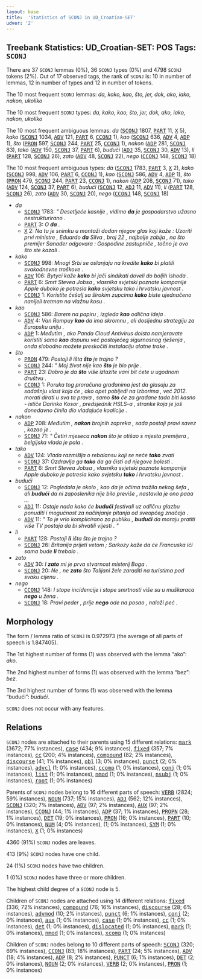 ```yaml
---
layout: base
title:  'Statistics of SCONJ in UD_Croatian-SET'
udver: '2'
---
```


## Treebank Statistics: UD_Croatian-SET: POS Tags: `SCONJ`

There are 37 `SCONJ` lemmas (0%), 36 `SCONJ` types (0%) and 4798 `SCONJ` tokens (2%).
Out of 17 observed tags, the rank of `SCONJ` is: 10 in number of lemmas, 12 in number of types and 12 in number of tokens.

The 10 most frequent `SCONJ` lemmas: <em>da, kako, kao, što, jer, dok, ako, iako, nakon, ukoliko</em>

The 10 most frequent `SCONJ` types:  <em>da, kako, kao, što, jer, dok, ako, iako, nakon, ukoliko</em>

The 10 most frequent ambiguous lemmas: <em>da</em> (<tt><a href="hr_set-pos-SCONJ.html">SCONJ</a></tt> 1807, <tt><a href="hr_set-pos-PART.html">PART</a></tt> 11, <tt><a href="hr_set-pos-X.html">X</a></tt> 5), <em>kako</em> (<tt><a href="hr_set-pos-SCONJ.html">SCONJ</a></tt> 1034, <tt><a href="hr_set-pos-ADV.html">ADV</a></tt> 121, <tt><a href="hr_set-pos-PART.html">PART</a></tt> 6, <tt><a href="hr_set-pos-CCONJ.html">CCONJ</a></tt> 1), <em>kao</em> (<tt><a href="hr_set-pos-SCONJ.html">SCONJ</a></tt> 636, <tt><a href="hr_set-pos-ADV.html">ADV</a></tt> 4, <tt><a href="hr_set-pos-ADP.html">ADP</a></tt> 1), <em>što</em> (<tt><a href="hr_set-pos-PRON.html">PRON</a></tt> 597, <tt><a href="hr_set-pos-SCONJ.html">SCONJ</a></tt> 244, <tt><a href="hr_set-pos-PART.html">PART</a></tt> 25, <tt><a href="hr_set-pos-CCONJ.html">CCONJ</a></tt> 1), <em>nakon</em> (<tt><a href="hr_set-pos-ADP.html">ADP</a></tt> 281, <tt><a href="hr_set-pos-SCONJ.html">SCONJ</a></tt> 83), <em>tako</em> (<tt><a href="hr_set-pos-ADV.html">ADV</a></tt> 150, <tt><a href="hr_set-pos-SCONJ.html">SCONJ</a></tt> 37, <tt><a href="hr_set-pos-PART.html">PART</a></tt> 6), <em>budući</em> (<tt><a href="hr_set-pos-ADJ.html">ADJ</a></tt> 35, <tt><a href="hr_set-pos-SCONJ.html">SCONJ</a></tt> 30, <tt><a href="hr_set-pos-ADV.html">ADV</a></tt> 13), <em>li</em> (<tt><a href="hr_set-pos-PART.html">PART</a></tt> 128, <tt><a href="hr_set-pos-SCONJ.html">SCONJ</a></tt> 26), <em>zato</em> (<tt><a href="hr_set-pos-ADV.html">ADV</a></tt> 48, <tt><a href="hr_set-pos-SCONJ.html">SCONJ</a></tt> 22), <em>nego</em> (<tt><a href="hr_set-pos-CCONJ.html">CCONJ</a></tt> 148, <tt><a href="hr_set-pos-SCONJ.html">SCONJ</a></tt> 18)

The 10 most frequent ambiguous types:  <em>da</em> (<tt><a href="hr_set-pos-SCONJ.html">SCONJ</a></tt> 1783, <tt><a href="hr_set-pos-PART.html">PART</a></tt> 3, <tt><a href="hr_set-pos-X.html">X</a></tt> 2), <em>kako</em> (<tt><a href="hr_set-pos-SCONJ.html">SCONJ</a></tt> 998, <tt><a href="hr_set-pos-ADV.html">ADV</a></tt> 106, <tt><a href="hr_set-pos-PART.html">PART</a></tt> 6, <tt><a href="hr_set-pos-CCONJ.html">CCONJ</a></tt> 1), <em>kao</em> (<tt><a href="hr_set-pos-SCONJ.html">SCONJ</a></tt> 586, <tt><a href="hr_set-pos-ADV.html">ADV</a></tt> 4, <tt><a href="hr_set-pos-ADP.html">ADP</a></tt> 1), <em>što</em> (<tt><a href="hr_set-pos-PRON.html">PRON</a></tt> 479, <tt><a href="hr_set-pos-SCONJ.html">SCONJ</a></tt> 244, <tt><a href="hr_set-pos-PART.html">PART</a></tt> 23, <tt><a href="hr_set-pos-CCONJ.html">CCONJ</a></tt> 1), <em>nakon</em> (<tt><a href="hr_set-pos-ADP.html">ADP</a></tt> 208, <tt><a href="hr_set-pos-SCONJ.html">SCONJ</a></tt> 71), <em>tako</em> (<tt><a href="hr_set-pos-ADV.html">ADV</a></tt> 124, <tt><a href="hr_set-pos-SCONJ.html">SCONJ</a></tt> 37, <tt><a href="hr_set-pos-PART.html">PART</a></tt> 6), <em>budući</em> (<tt><a href="hr_set-pos-SCONJ.html">SCONJ</a></tt> 12, <tt><a href="hr_set-pos-ADJ.html">ADJ</a></tt> 11, <tt><a href="hr_set-pos-ADV.html">ADV</a></tt> 11), <em>li</em> (<tt><a href="hr_set-pos-PART.html">PART</a></tt> 128, <tt><a href="hr_set-pos-SCONJ.html">SCONJ</a></tt> 26), <em>zato</em> (<tt><a href="hr_set-pos-ADV.html">ADV</a></tt> 30, <tt><a href="hr_set-pos-SCONJ.html">SCONJ</a></tt> 20), <em>nego</em> (<tt><a href="hr_set-pos-CCONJ.html">CCONJ</a></tt> 148, <tt><a href="hr_set-pos-SCONJ.html">SCONJ</a></tt> 18)


* <em>da</em>
  * <tt><a href="hr_set-pos-SCONJ.html">SCONJ</a></tt> 1783: <em>" Desetljeće kasnije , vidimo <b>da</b> je gospodarstvo užasno nestrukturirano .</em>
  * <tt><a href="hr_set-pos-PART.html">PART</a></tt> 3: <em>O <b>da</b> .</em>
  * <tt><a href="hr_set-pos-X.html">X</a></tt> 2: <em>Na tu je snimku u montaži dodan njegov glas koji kaže : Uzoriti prvi ministre , Eduardo <b>da</b> Silva , broj 22 , najbolje zabija , na što premijer Sanader odgovara : Gospodine zastupniče , točno je ovo što ste kazali .</em>
* <em>kako</em>
  * <tt><a href="hr_set-pos-SCONJ.html">SCONJ</a></tt> 998: <em>Mnogi Srbi se oslanjaju na kredite <b>kako</b> bi platili svakodnevne troškove .</em>
  * <tt><a href="hr_set-pos-ADV.html">ADV</a></tt> 106: <em>Bytyci kaže <b>kako</b> bi jači sindikati doveli do boljih ishoda .</em>
  * <tt><a href="hr_set-pos-PART.html">PART</a></tt> 6: <em>Smrt Stevea Jobsa , vlasnika svjetski poznate kompanije Apple duboko je potresla <b>kako</b> svjetsku tako i hrvatsku javnost .</em>
  * <tt><a href="hr_set-pos-CCONJ.html">CCONJ</a></tt> 1: <em>Koristite češalj sa širokim zupcima <b>kako</b> biste ujednačeno nanijeli tretman na vlažnu kosu .</em>
* <em>kao</em>
  * <tt><a href="hr_set-pos-SCONJ.html">SCONJ</a></tt> 586: <em>Barem na papiru , izgleda <b>kao</b> odlična ideja .</em>
  * <tt><a href="hr_set-pos-ADV.html">ADV</a></tt> 4: <em>Van Rompuy <b>kao</b> da ima skromnu , ali dosljednu strategiju za Europsku uniju .</em>
  * <tt><a href="hr_set-pos-ADP.html">ADP</a></tt> 1: <em>Međutim , ako Panda Cloud Antivirus doista namjeravate koristiti samo <b>kao</b> dopunu već postojećeg sigurnosnog rješenja , onda slobodno možete preskočiti instalaciju alatne trake .</em>
* <em>što</em>
  * <tt><a href="hr_set-pos-PRON.html">PRON</a></tt> 479: <em>Postoji li išta <b>što</b> je trajno ?</em>
  * <tt><a href="hr_set-pos-SCONJ.html">SCONJ</a></tt> 244: <em>" Moj život nije kao <b>što</b> je bio prije .</em>
  * <tt><a href="hr_set-pos-PART.html">PART</a></tt> 23: <em>Dobro je da <b>što</b> više izlazite vani bit ćete u ugodnom društvu .</em>
  * <tt><a href="hr_set-pos-CCONJ.html">CCONJ</a></tt> 1: <em>Poruka tog proračuna građanima jest da glasaju za sadašnju vlast koja će , ako opet pobijedi na izborima , već 2012. morati dirati u sva ta prava , samo <b>što</b> će za građane tada biti kasno - ističe Darinko Kosor , predsjednik HSLS-a , stranke koja je još donedavno činila dio vladajuće koalicije .</em>
* <em>nakon</em>
  * <tt><a href="hr_set-pos-ADP.html">ADP</a></tt> 208: <em>Međutim , <b>nakon</b> brojnih zapreka , sada postoji pravi savez , kazao je .</em>
  * <tt><a href="hr_set-pos-SCONJ.html">SCONJ</a></tt> 71: <em>" Četiri mjeseca <b>nakon</b> što je otišao s mjesta premijera , belgijska vlada je pala .</em>
* <em>tako</em>
  * <tt><a href="hr_set-pos-ADV.html">ADV</a></tt> 124: <em>Vlada razmišlja o rebalansu koji se neće <b>tako</b> zvati</em>
  * <tt><a href="hr_set-pos-SCONJ.html">SCONJ</a></tt> 37: <em>Ozdravlja ga <b>tako</b> da ga čisti od njegove bolesti .</em>
  * <tt><a href="hr_set-pos-PART.html">PART</a></tt> 6: <em>Smrt Stevea Jobsa , vlasnika svjetski poznate kompanije Apple duboko je potresla kako svjetsku <b>tako</b> i hrvatsku javnost .</em>
* <em>budući</em>
  * <tt><a href="hr_set-pos-SCONJ.html">SCONJ</a></tt> 12: <em>Pogledala je okolo , kao da je očima tražila nekog šefa , ali <b>budući</b> da ni zaposlenika nije bilo previše , nastavila je ono paaa ...</em>
  * <tt><a href="hr_set-pos-ADJ.html">ADJ</a></tt> 11: <em>Ostaje nada kako će <b>budući</b> festivali uz odličnu glazbu ponuditi i mogućnost za načinjanje pitanja od sveopćeg značaja .</em>
  * <tt><a href="hr_set-pos-ADV.html">ADV</a></tt> 11: <em>" To je vrlo komplicirano za publiku , <b>budući</b> da moraju pratiti više TV postaja da bi shvatili vijesti . "</em>
* <em>li</em>
  * <tt><a href="hr_set-pos-PART.html">PART</a></tt> 128: <em>Postoji <b>li</b> išta što je trajno ?</em>
  * <tt><a href="hr_set-pos-SCONJ.html">SCONJ</a></tt> 26: <em>Britanija prijeti vetom ; Sarkozy kaže da će Francuska ići sama bude <b>li</b> trebalo .</em>
* <em>zato</em>
  * <tt><a href="hr_set-pos-ADV.html">ADV</a></tt> 30: <em>I <b>zato</b> mi je prva stvarnost misterij Boga .</em>
  * <tt><a href="hr_set-pos-SCONJ.html">SCONJ</a></tt> 20: <em>Ne , ne <b>zato</b> što Talijani žele zaraditi na turistima pod svaku cijenu .</em>
* <em>nego</em>
  * <tt><a href="hr_set-pos-CCONJ.html">CCONJ</a></tt> 148: <em>I stope incidencije i stope smrtnosti više su u muškaraca <b>nego</b> u žena .</em>
  * <tt><a href="hr_set-pos-SCONJ.html">SCONJ</a></tt> 18: <em>Pravi peder , prije <b>nego</b> ode na posao , naloži peć .</em>

## Morphology

The form / lemma ratio of `SCONJ` is 0.972973 (the average of all parts of speech is 1.847405).

The 1st highest number of forms (1) was observed with the lemma “ako”: <em>ako</em>.

The 2nd highest number of forms (1) was observed with the lemma “bez”: <em>bez</em>.

The 3rd highest number of forms (1) was observed with the lemma “budući”: <em>budući</em>.

`SCONJ` does not occur with any features.


## Relations

`SCONJ` nodes are attached to their parents using 15 different relations: <tt><a href="hr_set-dep-mark.html">mark</a></tt> (3672; 77% instances), <tt><a href="hr_set-dep-case.html">case</a></tt> (434; 9% instances), <tt><a href="hr_set-dep-fixed.html">fixed</a></tt> (357; 7% instances), <tt><a href="hr_set-dep-cc.html">cc</a></tt> (200; 4% instances), <tt><a href="hr_set-dep-compound.html">compound</a></tt> (82; 2% instances), <tt><a href="hr_set-dep-discourse.html">discourse</a></tt> (41; 1% instances), <tt><a href="hr_set-dep-obl.html">obl</a></tt> (3; 0% instances), <tt><a href="hr_set-dep-punct.html">punct</a></tt> (2; 0% instances), <tt><a href="hr_set-dep-advcl.html">advcl</a></tt> (1; 0% instances), <tt><a href="hr_set-dep-ccomp.html">ccomp</a></tt> (1; 0% instances), <tt><a href="hr_set-dep-conj.html">conj</a></tt> (1; 0% instances), <tt><a href="hr_set-dep-list.html">list</a></tt> (1; 0% instances), <tt><a href="hr_set-dep-nmod.html">nmod</a></tt> (1; 0% instances), <tt><a href="hr_set-dep-nsubj.html">nsubj</a></tt> (1; 0% instances), <tt><a href="hr_set-dep-root.html">root</a></tt> (1; 0% instances)

Parents of `SCONJ` nodes belong to 16 different parts of speech: <tt><a href="hr_set-pos-VERB.html">VERB</a></tt> (2824; 59% instances), <tt><a href="hr_set-pos-NOUN.html">NOUN</a></tt> (737; 15% instances), <tt><a href="hr_set-pos-ADJ.html">ADJ</a></tt> (562; 12% instances), <tt><a href="hr_set-pos-SCONJ.html">SCONJ</a></tt> (320; 7% instances), <tt><a href="hr_set-pos-ADV.html">ADV</a></tt> (97; 2% instances), <tt><a href="hr_set-pos-AUX.html">AUX</a></tt> (97; 2% instances), <tt><a href="hr_set-pos-CCONJ.html">CCONJ</a></tt> (44; 1% instances), <tt><a href="hr_set-pos-ADP.html">ADP</a></tt> (37; 1% instances), <tt><a href="hr_set-pos-PROPN.html">PROPN</a></tt> (28; 1% instances), <tt><a href="hr_set-pos-DET.html">DET</a></tt> (19; 0% instances), <tt><a href="hr_set-pos-PRON.html">PRON</a></tt> (16; 0% instances), <tt><a href="hr_set-pos-PART.html">PART</a></tt> (10; 0% instances), <tt><a href="hr_set-pos-NUM.html">NUM</a></tt> (4; 0% instances),  (1; 0% instances), <tt><a href="hr_set-pos-SYM.html">SYM</a></tt> (1; 0% instances), <tt><a href="hr_set-pos-X.html">X</a></tt> (1; 0% instances)

4360 (91%) `SCONJ` nodes are leaves.

413 (9%) `SCONJ` nodes have one child.

24 (1%) `SCONJ` nodes have two children.

1 (0%) `SCONJ` nodes have three or more children.

The highest child degree of a `SCONJ` node is 5.

Children of `SCONJ` nodes are attached using 14 different relations: <tt><a href="hr_set-dep-fixed.html">fixed</a></tt> (336; 72% instances), <tt><a href="hr_set-dep-compound.html">compound</a></tt> (76; 16% instances), <tt><a href="hr_set-dep-discourse.html">discourse</a></tt> (28; 6% instances), <tt><a href="hr_set-dep-advmod.html">advmod</a></tt> (10; 2% instances), <tt><a href="hr_set-dep-punct.html">punct</a></tt> (6; 1% instances), <tt><a href="hr_set-dep-conj.html">conj</a></tt> (2; 0% instances), <tt><a href="hr_set-dep-aux.html">aux</a></tt> (1; 0% instances), <tt><a href="hr_set-dep-case.html">case</a></tt> (1; 0% instances), <tt><a href="hr_set-dep-cc.html">cc</a></tt> (1; 0% instances), <tt><a href="hr_set-dep-det.html">det</a></tt> (1; 0% instances), <tt><a href="hr_set-dep-dislocated.html">dislocated</a></tt> (1; 0% instances), <tt><a href="hr_set-dep-mark.html">mark</a></tt> (1; 0% instances), <tt><a href="hr_set-dep-nmod.html">nmod</a></tt> (1; 0% instances), <tt><a href="hr_set-dep-xcomp.html">xcomp</a></tt> (1; 0% instances)

Children of `SCONJ` nodes belong to 10 different parts of speech: <tt><a href="hr_set-pos-SCONJ.html">SCONJ</a></tt> (320; 69% instances), <tt><a href="hr_set-pos-CCONJ.html">CCONJ</a></tt> (83; 18% instances), <tt><a href="hr_set-pos-PART.html">PART</a></tt> (24; 5% instances), <tt><a href="hr_set-pos-ADV.html">ADV</a></tt> (18; 4% instances), <tt><a href="hr_set-pos-ADP.html">ADP</a></tt> (8; 2% instances), <tt><a href="hr_set-pos-PUNCT.html">PUNCT</a></tt> (6; 1% instances), <tt><a href="hr_set-pos-DET.html">DET</a></tt> (2; 0% instances), <tt><a href="hr_set-pos-NOUN.html">NOUN</a></tt> (2; 0% instances), <tt><a href="hr_set-pos-VERB.html">VERB</a></tt> (2; 0% instances), <tt><a href="hr_set-pos-PRON.html">PRON</a></tt> (1; 0% instances)


